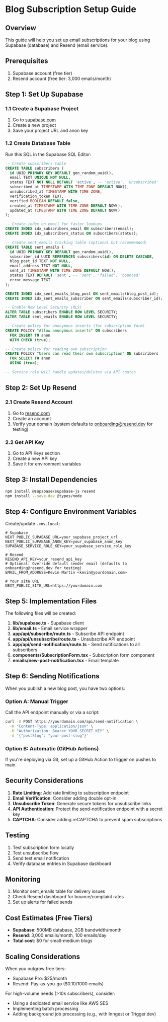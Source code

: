 # Blog Subscription Setup Guide

## Overview
This guide will help you set up email subscriptions for your blog using Supabase (database) and Resend (email service).

## Prerequisites
1. Supabase account (free tier)
2. Resend account (free tier: 3,000 emails/month)

## Step 1: Set Up Supabase

### 1.1 Create a Supabase Project
1. Go to [supabase.com](https://supabase.com)
2. Create a new project
3. Save your project URL and anon key

### 1.2 Create Database Table
Run this SQL in the Supabase SQL Editor:

```sql
-- Create subscribers table
CREATE TABLE subscribers (
  id UUID PRIMARY KEY DEFAULT gen_random_uuid(),
  email TEXT UNIQUE NOT NULL,
  status TEXT NOT NULL DEFAULT 'active', -- 'active', 'unsubscribed'
  subscribed_at TIMESTAMP WITH TIME ZONE DEFAULT NOW(),
  unsubscribed_at TIMESTAMP WITH TIME ZONE,
  verification_token TEXT,
  verified BOOLEAN DEFAULT false,
  created_at TIMESTAMP WITH TIME ZONE DEFAULT NOW(),
  updated_at TIMESTAMP WITH TIME ZONE DEFAULT NOW()
);

-- Create index on email for faster lookups
CREATE INDEX idx_subscribers_email ON subscribers(email);
CREATE INDEX idx_subscribers_status ON subscribers(status);

-- Create sent_emails tracking table (optional but recommended)
CREATE TABLE sent_emails (
  id UUID PRIMARY KEY DEFAULT gen_random_uuid(),
  subscriber_id UUID REFERENCES subscribers(id) ON DELETE CASCADE,
  blog_post_id TEXT NOT NULL,
  email_address TEXT NOT NULL,
  sent_at TIMESTAMP WITH TIME ZONE DEFAULT NOW(),
  status TEXT DEFAULT 'sent', -- 'sent', 'failed', 'bounced'
  error_message TEXT
);

CREATE INDEX idx_sent_emails_blog_post ON sent_emails(blog_post_id);
CREATE INDEX idx_sent_emails_subscriber ON sent_emails(subscriber_id);

-- Enable Row Level Security (RLS)
ALTER TABLE subscribers ENABLE ROW LEVEL SECURITY;
ALTER TABLE sent_emails ENABLE ROW LEVEL SECURITY;

-- Create policy for anonymous inserts (for subscription form)
CREATE POLICY "Allow anonymous inserts" ON subscribers
  FOR INSERT TO anon
  WITH CHECK (true);

-- Create policy for reading own subscription
CREATE POLICY "Users can read their own subscription" ON subscribers
  FOR SELECT TO anon
  USING (true);

-- Service role will handle updates/deletes via API routes
```

## Step 2: Set Up Resend

### 2.1 Create Resend Account
1. Go to [resend.com](https://resend.com)
2. Create an account
3. Verify your domain (system defaults to onboarding@resend.dev for testing)

### 2.2 Get API Key
1. Go to API Keys section
2. Create a new API key
3. Save it for environment variables

## Step 3: Install Dependencies

```bash
npm install @supabase/supabase-js resend
npm install --save-dev @types/node
```

## Step 4: Configure Environment Variables

Create/update `.env.local`:

```env
# Supabase
NEXT_PUBLIC_SUPABASE_URL=your_supabase_project_url
NEXT_PUBLIC_SUPABASE_ANON_KEY=your_supabase_anon_key
SUPABASE_SERVICE_ROLE_KEY=your_supabase_service_role_key

# Resend
RESEND_API_KEY=your_resend_api_key
# Optional: Override default sender email (defaults to onboarding@resend.dev for testing)
EMAIL_FROM_ADDRESS=Kevin Martin <kevin@yourdomain.com>

# Your site URL
NEXT_PUBLIC_SITE_URL=https://yourdomain.com
```

## Step 5: Implementation Files

The following files will be created:

1. **lib/supabase.ts** - Supabase client
2. **lib/email.ts** - Email service wrapper
3. **app/api/subscribe/route.ts** - Subscribe API endpoint
4. **app/api/unsubscribe/route.ts** - Unsubscribe API endpoint
5. **app/api/send-notification/route.ts** - Send notifications to all subscribers
6. **components/SubscriptionForm.tsx** - Subscription form component
7. **emails/new-post-notification.tsx** - Email template

## Step 6: Sending Notifications

When you publish a new blog post, you have two options:

### Option A: Manual Trigger
Call the API endpoint manually or via a script:
```bash
curl -X POST https://yourdomain.com/api/send-notification \
  -H "Content-Type: application/json" \
  -H "Authorization: Bearer YOUR_SECRET_KEY" \
  -d '{"postSlug": "your-post-slug"}'
```

### Option B: Automatic (GitHub Actions)
If you're deploying via Git, set up a GitHub Action to trigger on pushes to main.

## Security Considerations

1. **Rate Limiting**: Add rate limiting to subscription endpoint
2. **Email Verification**: Consider adding double opt-in
3. **Unsubscribe Token**: Generate secure tokens for unsubscribe links
4. **API Authentication**: Protect the send-notification endpoint with a secret key
5. **CAPTCHA**: Consider adding reCAPTCHA to prevent spam subscriptions

## Testing

1. Test subscription form locally
2. Test unsubscribe flow
3. Send test email notification
4. Verify database entries in Supabase dashboard

## Monitoring

1. Monitor sent_emails table for delivery issues
2. Check Resend dashboard for bounce/complaint rates
3. Set up alerts for failed sends

## Cost Estimates (Free Tiers)

- **Supabase**: 500MB database, 2GB bandwidth/month
- **Resend**: 3,000 emails/month, 100 emails/day
- **Total cost**: $0 for small-medium blogs

## Scaling Considerations

When you outgrow free tiers:
- Supabase Pro: $25/month
- Resend: Pay-as-you-go ($0.10/1000 emails)

For high-volume needs (>10k subscribers), consider:
- Using a dedicated email service like AWS SES
- Implementing batch processing
- Adding background job processing (e.g., with Inngest or Trigger.dev)
